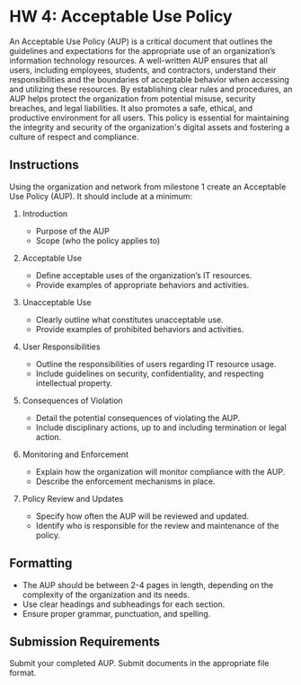 # HW 4: Acceptable Use Policy

An Acceptable Use Policy (AUP) is a critical document that outlines the guidelines and expectations for the appropriate use of an organization’s information technology resources. A well-written AUP ensures that all users, including employees, students, and contractors, understand their responsibilities and the boundaries of acceptable behavior when accessing and utilizing these resources. By establishing clear rules and procedures, an AUP helps protect the organization from potential misuse, security breaches, and legal liabilities. It also promotes a safe, ethical, and productive environment for all users. This policy is essential for maintaining the integrity and security of the organization's digital assets and fostering a culture of respect and compliance.

## Instructions

Using the organization and network from milestone 1 create an Acceptable Use Policy (AUP). It should include at a minimum:

1. Introduction
    - Purpose of the AUP
    - Scope (who the policy applies to)

1. Acceptable Use
    - Define acceptable uses of the organization’s IT resources.
    - Provide examples of appropriate behaviors and activities.

1. Unacceptable Use
    - Clearly outline what constitutes unacceptable use.
    - Provide examples of prohibited behaviors and activities.

1. User Responsibilities
    - Outline the responsibilities of users regarding IT resource usage.
    - Include guidelines on security, confidentiality, and respecting intellectual property.

1. Consequences of Violation
    - Detail the potential consequences of violating the AUP.
    - Include disciplinary actions, up to and including termination or legal action.

1. Monitoring and Enforcement
    - Explain how the organization will monitor compliance with the AUP.
    - Describe the enforcement mechanisms in place.

1. Policy Review and Updates
    - Specify how often the AUP will be reviewed and updated.
    - Identify who is responsible for the review and maintenance of the policy.

## Formatting
- The AUP should be between 2-4 pages in length, depending on the complexity of the organization and its needs.
- Use clear headings and subheadings for each section.
- Ensure proper grammar, punctuation, and spelling.

## Submission Requirements

Submit your completed AUP. Submit documents in the appropriate file format.
